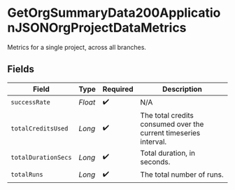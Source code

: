 # GetOrgSummaryData200ApplicationJSONOrgProjectDataMetrics

Metrics for a single project, across all branches.


## Fields

| Field                                                            | Type                                                             | Required                                                         | Description                                                      |
| ---------------------------------------------------------------- | ---------------------------------------------------------------- | ---------------------------------------------------------------- | ---------------------------------------------------------------- |
| `successRate`                                                    | *Float*                                                          | :heavy_check_mark:                                               | N/A                                                              |
| `totalCreditsUsed`                                               | *Long*                                                           | :heavy_check_mark:                                               | The total credits consumed over the current timeseries interval. |
| `totalDurationSecs`                                              | *Long*                                                           | :heavy_check_mark:                                               | Total duration, in seconds.                                      |
| `totalRuns`                                                      | *Long*                                                           | :heavy_check_mark:                                               | The total number of runs.                                        |